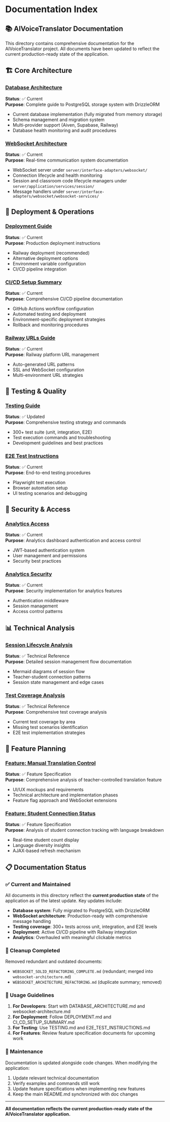 # Documentation Index

## 📚 AIVoiceTranslator Documentation

This directory contains comprehensive documentation for the AIVoiceTranslator project. All documents have been updated to reflect the current production-ready state of the application.

## 🏗️ Core Architecture

### [Database Architecture](DATABASE_ARCHITECTURE.md)
**Status**: ✅ Current  
**Purpose**: Complete guide to PostgreSQL storage system with DrizzleORM
- Current database implementation (fully migrated from memory storage)
- Schema management and migration system
- Multi-provider support (Aiven, Supabase, Railway)
- Database health monitoring and audit procedures

### [WebSocket Architecture](websocket-architecture.md)
**Status**: ✅ Current  
**Purpose**: Real-time communication system documentation
- WebSocket server under `server/interface-adapters/websocket/`
- Connection lifecycle and health monitoring
- Session and classroom code lifecycle managers under `server/application/services/session/`
- Message handlers under `server/interface-adapters/websocket/websocket-services/`

## 🚀 Deployment & Operations

### [Deployment Guide](DEPLOYMENT.md)
**Status**: ✅ Current  
**Purpose**: Production deployment instructions
- Railway deployment (recommended)
- Alternative deployment options
- Environment variable configuration
- CI/CD pipeline integration

### [CI/CD Setup Summary](CI_CD_SETUP_SUMMARY.md)
**Status**: ✅ Current  
**Purpose**: Comprehensive CI/CD pipeline documentation
- GitHub Actions workflow configuration
- Automated testing and deployment
- Environment-specific deployment strategies
- Rollback and monitoring procedures

### [Railway URLs Guide](RAILWAY_URLS.md)
**Status**: ✅ Current  
**Purpose**: Railway platform URL management
- Auto-generated URL patterns
- SSL and WebSocket configuration
- Multi-environment URL strategies

## 🧪 Testing & Quality

### [Testing Guide](TESTING.md)
**Status**: ✅ Updated  
**Purpose**: Comprehensive testing strategy and commands
- 300+ test suite (unit, integration, E2E)
- Test execution commands and troubleshooting
- Development guidelines and best practices

### [E2E Test Instructions](E2E_TEST_INSTRUCTIONS.md)
**Status**: ✅ Current  
**Purpose**: End-to-end testing procedures
- Playwright test execution
- Browser automation setup
- UI testing scenarios and debugging

## 🔐 Security & Access

### [Analytics Access](ANALYTICS_ACCESS.md)
**Status**: ✅ Current  
**Purpose**: Analytics dashboard authentication and access control
- JWT-based authentication system
- User management and permissions
- Security best practices

### [Analytics Security](ANALYTICS_SECURITY.md)
**Status**: ✅ Current  
**Purpose**: Security implementation for analytics features
- Authentication middleware
- Session management
- Access control patterns

## 📊 Technical Analysis

### [Session Lifecycle Analysis](session-lifecycle-analysis.md)
**Status**: ✅ Technical Reference  
**Purpose**: Detailed session management flow documentation
- Mermaid diagrams of session flow
- Teacher-student connection patterns
- Session state management and edge cases

### [Test Coverage Analysis](test-coverage-analysis.md)
**Status**: ✅ Technical Reference  
**Purpose**: Comprehensive test coverage analysis
- Current test coverage by area
- Missing test scenarios identification
- E2E test implementation strategies

## 🚧 Feature Planning

### [Feature: Manual Translation Control](FEATURE_MANUAL_TRANSLATION_CONTROL.md)
**Status**: ✅ Feature Specification  
**Purpose**: Comprehensive analysis of teacher-controlled translation feature
- UI/UX mockups and requirements
- Technical architecture and implementation phases
- Feature flag approach and WebSocket extensions

### [Feature: Student Connection Status](FEATURE_STUDENT_CONNECTION_STATUS.md)
**Status**: ✅ Feature Specification  
**Purpose**: Analysis of student connection tracking with language breakdown
- Real-time student count display
- Language diversity insights
- AJAX-based refresh mechanism

## 📋 Documentation Status

### ✅ Current and Maintained
All documents in this directory reflect the **current production state** of the application as of the latest update. Key updates include:

- **Database system**: Fully migrated to PostgreSQL with DrizzleORM
- **WebSocket architecture**: Production-ready with comprehensive message handling
- **Testing coverage**: 300+ tests across unit, integration, and E2E levels
- **Deployment**: Active CI/CD pipeline with Railway integration
- **Analytics**: Overhauled with meaningful clickable metrics

### 🧹 Cleanup Completed
Removed redundant and outdated documents:
- `WEBSOCKET_SOLID_REFACTORING_COMPLETE.md` (redundant; merged into `websocket-architecture.md`)
- `WEBSOCKET_ARCHITECTURE_REFACTORING.md` (duplicate summary; removed)

### 📝 Usage Guidelines

1. **For Developers**: Start with DATABASE_ARCHITECTURE.md and websocket-architecture.md
2. **For Deployment**: Follow DEPLOYMENT.md and CI_CD_SETUP_SUMMARY.md
3. **For Testing**: Use TESTING.md and E2E_TEST_INSTRUCTIONS.md
4. **For Features**: Review feature specification documents for upcoming work

### 🔄 Maintenance

Documentation is updated alongside code changes. When modifying the application:
1. Update relevant technical documentation
2. Verify examples and commands still work
3. Update feature specifications when implementing new features
4. Keep the main README.md synchronized with doc changes

---

**All documentation reflects the current production-ready state of the AIVoiceTranslator application.**
